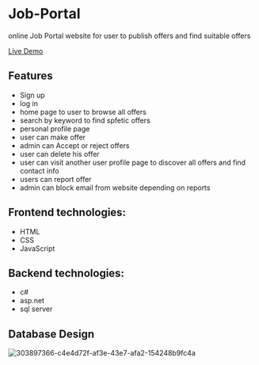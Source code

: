 # Job-Portal
online Job Portal website for user to publish offers and find suitable offers

[Live Demo](http://JobP.somee.com)

## Features

- Sign up
- log in
- home page to user to browse all offers
- search by keyword to find spfetic offers
- personal profile page
- user can make offer 
- admin can Accept or reject offers
- user can delete his offer
- user can visit  another user profile page to discover all offers and find contact info
- users can report offer
- admin can block email from website depending on reports


## Frontend technologies:
- HTML
- CSS
- JavaScript

## Backend technologies:
- c#
- asp.net
- sql server

## Database Design
![303897366-c4e4d72f-af3e-43e7-afa2-154248b9fc4a](https://github.com/Mahmoud0-0Salah/Job-Portal/assets/126424722/20d2160b-3b02-4685-a5c6-a7296c341bf5)

